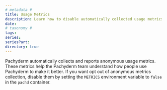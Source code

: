 ```yaml
---
# metadata # 
title: Usage Metrics
description: Learn how to disable automatically collected usage metrics. 
date: 
# taxonomy #
tags: 
series:
seriesPart:
directory: true
---
```


Pachyderm automatically collects and reports anonymous usage metrics.
These metrics help the Pachyderm team understand how people use
Pachyderm to make it better. If you want opt out of anonymous metrics
collection, disable them by setting the `METRICS` environment variable
to `false` in the `pachd` container.

